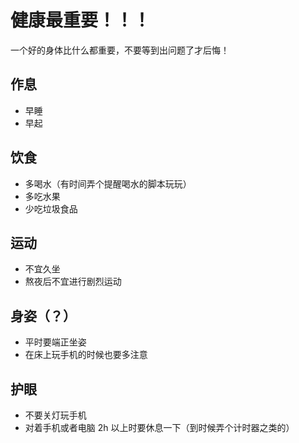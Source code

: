 # 健康最重要！！！

一个好的身体比什么都重要，不要等到出问题了才后悔！

## 作息

+ 早睡
+ 早起

## 饮食

+ 多喝水（有时间弄个提醒喝水的脚本玩玩）
+ 多吃水果
+ 少吃垃圾食品

## 运动

+ 不宜久坐
+ 熬夜后不宜进行剧烈运动

## 身姿（？）

+ 平时要端正坐姿
+ 在床上玩手机的时候也要多注意

## 护眼

+ 不要关灯玩手机
+ 对着手机或者电脑 2h 以上时要休息一下（到时候弄个计时器之类的）
